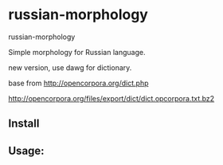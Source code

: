 russian-morphology
==================

russian-morphology

Simple morphology for Russian language.

new version, use dawg for dictionary.

base from http://opencorpora.org/dict.php

http://opencorpora.org/files/export/dict/dict.opcorpora.txt.bz2

Install
-------
Usage:
-----


